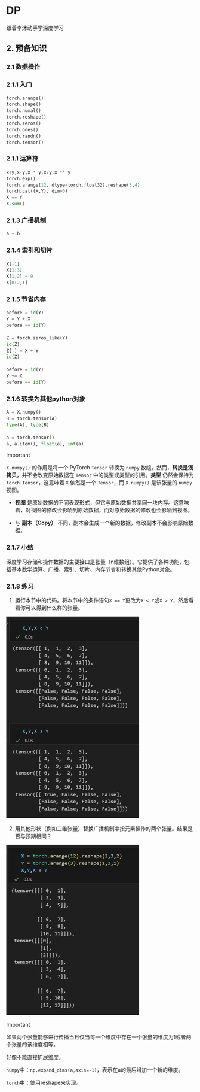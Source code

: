 # DP
跟着李沐动手学深度学习

## 2. 预备知识

### 2.1 数据操作

### 2.1.1 入门

```python
torch.arange()
torch.shape()
torch.numal()
torch.reshape()
torch.zeros()
torch.ones()
torch.randn()
torch.tensor()
```

### 2.1.1 运算符

```python
x+y,x-y,x * y,x/y,x ** y
torch.exp()
torch.arange(12, dtype=torch.float32).reshape(3,4)
torch.cat((X,Y), dim=0)
X == Y
X.sum()
```

### 2.1.3 广播机制

```python
a + b
```

### 2.1.4 索引和切片

```python
X[-1]
X[1:3]
X[1,2] = 9
X[0:2,:]
```

### 2.1.5 节省内存

```python
before = id(Y)
Y = Y + X
before == id(Y)

Z = torch.zeros_like(Y)
id(Z)
Z[:] = X + Y
id(Z)

before = id(Y)
Y += X
before == id(Y)    
```

### 2.1.6 转换为其他python对象

```python
A = X.numpy()
B = torch.tensor(A)
type(A), type(B)

a = torch.tensor()
a, a.item(), float(a), int(a)
```

> [!IMPORTANT]
>
> `X.numpy()` 的作用是将一个 PyTorch `Tensor` 转换为 `numpy` 数组。然而，**转换是浅拷贝**，并不会改变原始数据在 `Tensor` 中的类型或类型的引用。**类型** 仍然会保持为 `torch.Tensor`，这意味着 `X` 依然是一个 `Tensor`，而 `X.numpy()` 是该张量的 `numpy` 视图。
>
> - **视图** 是原始数据的不同表现形式，但它与原始数据共享同一块内存。这意味着，对视图的修改会影响到原始数据，而对原始数据的修改也会影响到视图。
>
> - 与 **副本（Copy）** 不同，副本会生成一个新的数据，修改副本不会影响原始数据。



### 2.1.7 小结

深度学习存储和操作数据的主要接口是张量（n维数组）。它提供了各种功能，包括基本数学运算、广播、索引、切片、内存节省和转换其他Python对象。

### 2.1.8 练习

1. 运行本节中的代码。将本节中的条件语句`X == Y`更改为`X < Y`或`X > Y`，然后看看你可以得到什么样的张量。

<img src="pictures\image-20250417172009201.png" alt="image-20250417172009201" style="zoom:67%;" />

2. 用其他形状（例如三维张量）替换广播机制中按元素操作的两个张量。结果是否与预期相同？

<img src="pictures\image-20250417173649340.png" alt="image-20250417173649340" style="zoom: 67%;" />

> [!IMPORTANT]
>
> 如果两个张量能够进行传播当且仅当每一个维度中存在一个张量的维度为1或者两个张量的该维度相等。
>
> 好像不能直接扩展维度。
>
> `numpy`中：`np.expand_dims(a,axis=-1)`，表示在a的最后增加一个新的维度。
>
> `torch`中：使用reshape来实现。

